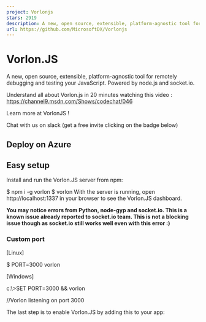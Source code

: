 ```yaml
---
project: Vorlonjs
stars: 2919
description: A new, open source, extensible, platform-agnostic tool for remotely debugging and testing your JavaScript. Powered by node.js and socket.io
url: https://github.com/MicrosoftDX/Vorlonjs
---
```


Vorlon.JS
=========

A new, open source, extensible, platform-agnostic tool for remotely debugging and testing your JavaScript. Powered by node.js and socket.io.

Understand all about Vorlon.js in 20 minutes watching this video : https://channel9.msdn.com/Shows/codechat/046

Learn more at VorlonJS !

Chat with us on slack (get a free invite clicking on the badge below)

Deploy on Azure
---------------

Easy setup
----------

Install and run the Vorlon.JS server from npm:

$ npm i -g vorlon
$ vorlon
With the server is running, open http://localhost:1337 in your browser to see the Vorlon.JS dashboard.

**You may notice errors from Python, node-gyp and socket.io. This is a known issue already reported to socket.io team. This is not a blocking issue though as socket.io still works well even with this error :)**

### Custom port

\[Linux\]

$ PORT=3000 vorlon

\[Windows\]

c:\\>SET PORT=3000 && vorlon 

//Vorlon listening on port 3000

The last step is to enable Vorlon.JS by adding this to your app:

<script src\="http://localhost:1337/vorlon.js"\></script\>

SSL Support
-----------

If you want to run the server with SSL support proceed as follows:

1.  Install Vorlonjs following the steps in Easy Setup
2.  Navigate to the installation folder
3.  Modify JSON file for activation SSL support
4.  In JSON file set to true
5.  If you want to replace our localhost certificate should only change the path of the files with the private key and certificate
6.  Exit and save JSON file

SSL Support on Azure
--------------------

1.  Navigate to the installation folder
2.  Modify JSON file for activation SSLAzure support
3.  In JSON file set to true
4.  Exit and save JSON file
5.  Navigate with https protole on your Azure WebSite

Sample of azure hosted config.json file

{
    "baseURL": "",
    "useSSLAzure": true,
    "useSSL": false,
    "SSLkey": "cert/server.key",
    ....
    ...
}

Custom log file
---------------

By default Vorlon.JS application logs with debug level and files are stored in the installation folder. If you want to customize logs, proceed as follows :

1.  Navigate to the installation folder
2.  Modify JSON file, add or edit the "logs" section :

-   enableConsole : enabled logging to the console,
-   level : allowed values : info, warn, error
-   filePath : folder where log files should be store
-   vorlonLogFileName : name of Vorlon.JS log file,
-   exceptionsLogFileName : name of the log files for exceptions

1.  Exit and save JSON file

\[Windows\]
C:\\>cd %HOMEPATH%\\node\_modules\\vorlon
C:\\Users\\Username\\node\_modules\\vorlon>notepad Server/config.json

\## JSON FILE ##
{
    "useSSL": true,
    "SSLkey": "server/cert/server.key",
    "SSLcert": "server/cert/server.crt",
    "includeSocketIO": true,
    "plugins": \[
        { "id": "CONSOLE", "name": "Interactive Console", "panel": "bottom", "foldername" : "interactiveConsole", "enabled": true},
        { "id": "DOM", "name": "Dom Explorer", "panel": "top", "foldername" : "domExplorer", "enabled": true },
        { "id": "MODERNIZR", "name": "Modernizr","panel": "bottom", "foldername" : "modernizrReport", "enabled": true },
        { "id" : "OBJEXPLORER", "name" : "Obj. Explorer","panel": "top", "foldername" : "objectExplorer", "enabled": true },
        { "id" : "XHRPANEL", "name" : "XHR","panel": "top", "foldername" : "xhrPanel", "enabled": true },
        { "id" : "NGINSPECTOR", "name" : "ngInspector","panel": "top", "foldername" : "ngInspector", "enabled": false  }
    \],
	"logs": {
		"level" : "info",
		"enableConsole" : true,
		"filePath" : "E:\\\\temp",
		"vorlonLogFileName": "vorlonjs.log",
		"exceptionsLogFileName":  "exceptions.log"
    }
}

C:\\Users\\Username\\node\_modules\\vorlon>vorlon
Vorlon with SSL listening on port 1337

With the server is running, open https://localhost:1337 in your browser to see the Vorlon.JS dashboard.

The last step is to enable Vorlon.JS by adding this to your app:

<script src\="https://localhost:1337/vorlon.js"\></script\>

Documentation
-------------

Read further documentation about Vorlon.JS, and writing your own plugins at http://vorlonjs.com/documentation.

Developing on Vorlon.JS
-----------------------

If you wish to work on Vorlon.JS's server or core plugin code, you'll need to clone this directory and work in it.

Vorlon is written in typescript, which is compiled with gulp. There are two main directories:

-   /Server contains the code for the vorlon server, and the dashboard code
-   /Server/Scripts contains the server and dashboard code
-   /Server/public contains the dashboard files served by express web server
-   /Plugins contains the code for vorlon core, and for the plugins
-   /Plugins/samples contains the sample client web page you can use to test your dashboard
-   /Plugins/Vorlon contains the client infrastructure code
-   /Plugins/Vorlon/plugins contains default plugins

### Compiling from source

There is a `gulpfile.js` in the root folder of the repository. It contains gulp tasks to compile typescript to javascript for the plugins and the server. In addition it ensures that the compiled plugin code is copied in to the right place in the `Server` directory.

To compile everything (plugins, then server) run this:

```
gulp
```

To compile only plugins run this :

```
gulp default-plugins
```

To compile only server run this :

```
gulp default-server
```

### Compiling

The simplest way to run Vorlon.JS is to run `npm start` from the root directory. This will run both gulpfiles to compile typescript and start the server.

### gulp watch

You can also run the gulp commands individually. This is useful if you wish to work on plugins in particular, as `gulp watch` will compile typescript for you automatically.

If you want to run `gulp` commands from command line, you will need to first install gulp globally on your system with:

$ npm install -g gulp

You can now run `gulp watch` in the root directory to have gulp compile typescript to javascript automatically You can also run `gulp watch-plugins` or `gulp watch-server` to only watch and compile the plugins or the server.

#### Plugin test page

There is a demo webpage that includes the vorlon code that you can open to test the dashboard behaviour. It lives at ./Plugins/samples/index.html. There is a gulptask in the `Plugins` gulpfile to host it, just run `gulp webserver`, and then navigate to http://localhost:1338/index.html to view the page.

### Visual Studio users

For Visual Studio users, we provide an integrated solution through VorlonJS.sln. In order to interact with Node.js, you just need to install the NodeJS Tool for Visual Studio plugin. Once the plugin is installed, just open the solution and you'll be ready to develop for Vorlon.js

### Visual Studio Code users

Visual Studio **Code** is a completly new code editor which is cross-platforms, free and light as hell ! You can do node.js debugging, there is intelliSense and so on (more about this on Code Website). There also is a task workflow integration and we prepared you a file in the repo which contains all for you to be able to hit the Ctrl+Shift+B to run the default task in the gulp file.

### Committing & Pull Requests

Once you've made a change, you can commit and submit a pull request to this repository. You will also need to electronically sign the Microsoft Contributor License Agreement (CLA) if you wish for your changes to be merged.

When committing changes, ensure that compiled JavaScript files (those compiled from TypeScript) are not committed, only the original TypeScript files should be committed.

Contributing
------------

Read CONTRIBUTING.md for more info on contributing to Vorlon.JS.

License
-------

Vorlon.JS is released under the MIT license. Please see LICENSE for full details.
